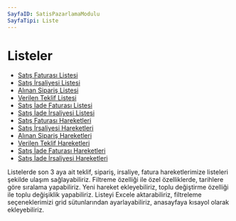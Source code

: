 ```yaml
---
SayfaID: SatisPazarlamaModulu
SayfaTipi: Liste
---
```


# Listeler 

- [Satış Faturası Listesi](../TemelHareketler/SatisFaturasi)
- [Satış İrsaliyesi Listesi](../TemelHareketler/Satisİrsaliyesi)
- [Alınan Sipariş Listesi](../TemelHareketler/AlinanSiparis)
- [Verilen Teklif Listesi](../TemelHareketler/VerilenTeklif)
- [Satış İade Faturası Listesi](../TemelHareketler/SatisİadeFaturasi)
- [Satış İade İrsaliyesi Listesi](../TemelHareketler/Satisİadeİrsaliyesi)
- [Satış Faturası Hareketleri](../TemelHareketler/SatisFaturasi)
- [Satış İrsaliyesi Hareketleri](../TemelHareketler/Satisİrsaliyesi)
- [Alınan Sipariş Hareketleri](../TemelHareketler/AlinanSiparis)
- [Verilen Teklif Hareketleri](../TemelHareketler/VerilenTeklif)
- [Satış İade Faturası Hareketleri](../TemelHareketler/SatisİadeFaturasi)
- [Satış İade İrsaliyesi Hareketleri](../TemelHareketler/Satisİadeİrsaliyesi)

Listelerde son 3 aya ait teklif, sipariş, irsaliye, fatura hareketlerimize listeleri şekilde ulaşım sağlayabiliriz.
Filtreme özelliği ile özel özelliklerde, tarihlere göre sıralama yapabiliriz.
Yeni hareket ekleyebiliriz, toplu değiştirme özelliği ile toplu değişiklik yapabiliriz.
Listeyi Excele aktarabiliriz, filtreleme seçeneklerimizi grid sütunlarından ayarlayabiliriz, anasayfaya kısayol olarak ekleyebiliriz.
